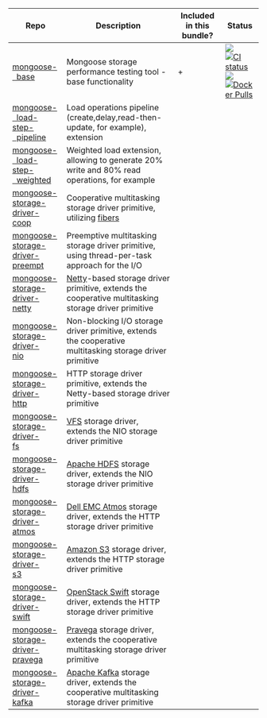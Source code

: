
| Repo | Description | Included in this bundle? | Status |
|------|-------------|--------------------------|--------|
| [mongoose-<br/>&nbsp;&nbsp;base](https://github.com/emc-mongoose/mongoose-base) | Mongoose storage performance testing tool - base functionality | + | [![](https://img.shields.io/maven-metadata/v/http/central.maven.org/maven2/com/github/emc-mongoose/mongoose-base/maven-metadata.xml.svg)](http://central.maven.org/maven2/com/github/emc-mongoose/mongoose-base) <br/> [![CI status](https://gitlab.com/emc-mongoose/mongoose-base/badges/master/pipeline.svg)](https://gitlab.com/emc-mongoose/mongoose-base/commits/master) <br/> [![](https://img.shields.io/badge/Issue-Tracker-red.svg)](https://mongoose-issues.atlassian.net/projects/BASE) <br/> [![Docker Pulls](https://img.shields.io/docker/pulls/emcmongoose/mongoose-base.svg)](https://hub.docker.com/r/emcmongoose/mongoose-base/)
| [mongoose-<br/>&nbsp;&nbsp;load-step-<br/>&nbsp;&nbsp;pipeline](https://github.com/emc-mongoose/mongoose-load-step-pipeline) | Load operations pipeline (create,delay,read-then-update, for example), extension
| [mongoose-<br/>&nbsp;&nbsp;load-step-<br/>&nbsp;&nbsp;weighted](https://github.com/emc-mongoose/mongoose-load-step-weighted) | Weighted load extension, allowing to generate 20% write and 80% read operations, for example
| [mongoose-<br/>storage-driver-<br/>coop](https://github.com/emc-mongoose/mongoose-storage-driver-coop) | Cooperative multitasking storage driver primitive, utilizing [fibers](https://github.com/akurilov/fiber4j)
| [mongoose-<br/>storage-driver-<br/>preempt](https://github.com/emc-mongoose/mongoose-storage-driver-preempt) | Preemptive multitasking storage driver primitive, using thread-per-task approach for the I/O
| [mongoose-<br/>storage-driver-<br/>netty](https://github.com/emc-mongoose/mongoose-storage-driver-netty) | [Netty](https://netty.io/)-based storage driver primitive, extends the cooperative multitasking storage driver primitive
| [mongoose-<br/>storage-driver-<br/>nio](https://github.com/emc-mongoose/mongoose-storage-driver-nio) | Non-blocking I/O storage driver primitive, extends the cooperative multitasking storage driver primitive
| [mongoose-<br/>storage-driver-<br/>http](https://github.com/emc-mongoose/mongoose-storage-driver-http) | HTTP storage driver primitive, extends the Netty-based storage driver primitive
| [mongoose-<br/>storage-driver-<br/>fs](https://github.com/emc-mongoose/mongoose-storage-driver-fs) | [VFS](https://www.oreilly.com/library/view/understanding-the-linux/0596005652/ch12s01.html) storage driver, extends the NIO storage driver primitive
| [mongoose-<br/>storage-driver-<br/>hdfs](https://github.com/emc-mongoose/mongoose-storage-driver-hdfs) | [Apache HDFS](http://hadoop.apache.org/docs/stable/hadoop-project-dist/hadoop-hdfs/HdfsDesign.html) storage driver, extends the NIO storage driver primitive
| [mongoose-<br/>storage-driver-<br/>atmos](https://github.com/emc-mongoose/mongoose-storage-driver-atmos) | [Dell EMC Atmos](https://poland.emc.com/collateral/software/data-sheet/h5770-atmos-ds.pdf) storage driver, extends the HTTP storage driver primitive
| [mongoose-<br/>storage-driver-<br/>s3](https://github.com/emc-mongoose/mongoose-storage-driver-s3) | [Amazon S3](https://docs.aws.amazon.com/en_us/AmazonS3/latest/API/Welcome.html) storage driver, extends the HTTP storage driver primitive
| [mongoose-<br/>storage-driver-<br/>swift](https://github.com/emc-mongoose/mongoose-storage-driver-swift) | [OpenStack Swift](https://wiki.openstack.org/wiki/Swift) storage driver, extends the HTTP storage driver primitive
| [mongoose-<br/>storage-driver-<br/>pravega](https://github.com/emc-mongoose/mongoose-storage-driver-pravega) | [Pravega](http://pravega.io) storage driver, extends the cooperative multitasking storage driver primitive
| [mongoose-<br/>storage-driver-<br/>kafka](https://github.com/emc-mongoose/mongoose-storage-driver-kafka) | [Apache Kafka](https://kafka.apache.org/) storage driver, extends the cooperative multitasking storage driver primitive

